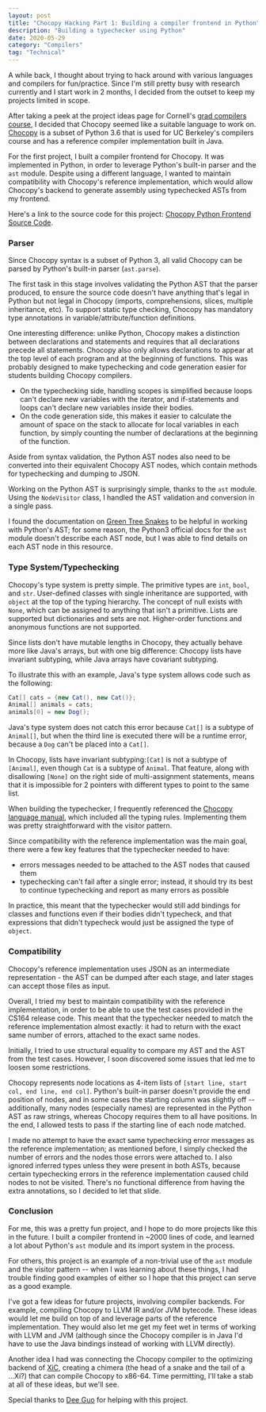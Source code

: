 ```yaml
---
layout: post
title: "Chocopy Hacking Part 1: Building a compiler frontend in Python"
description: "Building a typechecker using Python"
date: 2020-05-29
category: "Compilers"
tag: "Technical"
---
```


A while back, I thought about trying to hack around with various languages and compilers for fun/practice. Since I'm still pretty busy with research currently and I start work in 2 months, I decided from the outset to keep my projects limited in scope. 

After taking a peek at the project ideas page for Cornell's [grad compilers course](https://www.cs.cornell.edu/courses/cs6120/2019fa/), I decided that Chocopy seemed like a suitable language to work on. [Chocopy](https://chocopy.org/) is a subset of Python 3.6 that is used for UC Berkeley's compilers course and has a reference compiler implementation built in Java. 

For the first project, I built a compiler frontend for Chocopy. It was implemented in Python, in order to leverage Python's built-in parser and the `ast` module. Despite using a different language, I wanted to maintain compatibility with Chocopy's reference implementation, which would allow Chocopy's backend to generate assembly using typechecked ASTs from my frontend.

<!-- more -->

Here's a link to the source code for this project: [Chocopy Python Frontend Source Code](https://github.com/yangdanny97/chocopy-python-frontend).
 
### Parser

Since Chocopy syntax is a subset of Python 3, all valid Chocopy can be parsed by Python's built-in parser (`ast.parse`). 

The first task in this stage involves validating the Python AST that the parser produced, to ensure the source code doesn't have anything that's legal in Python but not legal in Chocopy (imports, comprehensions, slices, multiple inheritance, etc). To support static type checking, Chocopy has mandatory type annotations in variable/attribute/function definitions.

One interesting difference: unlike Python, Chocopy makes a distinction between declarations and statements and requires that all declarations precede all statements. Chocopy also only allows declarations to appear at the top level of each program and at the beginning of functions. This was probably designed to make typechecking and code generation easier for students building Chocopy compilers. 
- On the typechecking side, handling scopes is simplified because loops can't declare new variables with the iterator, and if-statements and loops can't declare new variables inside their bodies. 
- On the code generation side, this makes it easier to calculate the amount of space on the stack to allocate for local variables in each function, by simply counting the number of declarations at the beginning of the function.

Aside from syntax validation, the Python AST nodes also need to be converted into their equivalent Chocopy AST nodes, which contain methods for typechecking and dumping to JSON. 

Working on the Python AST is surprisingly simple, thanks to the `ast` module. Using the `NodeVisitor` class, I handled the AST validation and conversion in a single pass. 

I found the documentation on [Green Tree Snakes](https://greentreesnakes.readthedocs.io/en/latest/nodes.html) to be helpful in working with Python's AST; for some reason, the Python3 official docs for the `ast` module doesn't describe each AST node, but I was able to find details on each AST node in this resource.

### Type System/Typechecking

Chocopy's type system is pretty simple. The primitive types are `int`, `bool`, and `str`. User-defined classes with single inheritance are supported, with `object` at the top of the typing hierarchy. The concept of null exists with `None`, which can be assigned to anything that isn't a primitive. Lists are supported but dictionaries and sets are not. Higher-order functions and anonymous functions are not supported.

Since lists don't have mutable lengths in Chocopy, they actually behave more like Java's arrays, but with one big difference: Chocopy lists have invariant subtyping, while Java arrays have covariant subtyping. 

To illustrate this with an example, Java's type system allows code such as the following:

```java
Cat[] cats = {new Cat(), new Cat()};
Animal[] animals = cats;
animals[0] = new Dog();
```

Java's type system does not catch this error because `Cat[]` is a subtype of `Animal[]`, but when the third line is executed there will be a runtime error, because a `Dog` can't be placed into a `Cat[]`.

In Chocopy, lists have invariant subtyping:`[Cat]` is not a subtype of `[Animal]`, even though `Cat` is a subtype of `Animal`. That feature, along with disallowing `[None]` on the right side of multi-assignment statements, means that it is impossible for 2 pointers with different types to point to the same list.

When building the typechecker, I frequently referenced the [Chocopy language manual](http://www-inst.eecs.berkeley.edu/~cs164/sp19/chocopy_language_reference.pdf), which included all the typing rules. Implementing them was pretty straightforward with the visitor pattern.

Since compatibility with the reference implementation was the main goal, there were a few key features that the typechecker needed to have:
- errors messages needed to be attached to the AST nodes that caused them
- typechecking can't fail after a single error; instead, it should try its best to continue typechecking and report as many errors as possible

In practice, this meant that the typechecker would still add bindings for classes and functions even if their bodies didn't typecheck, and that expressions that didn't typecheck would just be assigned the type of `object`. 

### Compatibility

Chocopy's reference implementation uses JSON as an intermediate representation - the AST can be dumped after each stage, and later stages can accept those files as input. 

Overall, I tried my best to maintain compatibility with the reference implementation, in order to be able to use the test cases provided in the CS164 release code. This meant that the typechecker needed to match the reference implementation almost exactly: it had to return with the exact same number of errors, attached to the exact same nodes. 

Initially, I tried to use structural equality to compare my AST and the AST from the test cases. However, I soon discovered some issues that led me to loosen some restrictions. 

Chocopy represents node locations as 4-item lists of `[start line, start col, end line, end col]`. Python's built-in parser doesn't provide the end position of nodes, and in some cases the starting column was slightly off -- additionally, many nodes (especially names) are represented in the Python AST as raw strings, whereas Chocopy requires them to all have positions. In the end, I allowed tests to pass if the starting line of each node matched.

I made no attempt to have the exact same typechecking error messages as the reference implementation; as mentioned before, I simply checked the number of errors and the nodes those errors were attached to. I also ignored inferred types unless they were present in both ASTs, because certain typechecking errors in the reference implementation caused child nodes to not be visited. There's no functional difference from having the extra annotations, so I decided to let that slide.

### Conclusion

For me, this was a pretty fun project, and I hope to do more projects like this in the future. I built a compiler frontend in ~2000 lines of code, and learned a lot about Python's `ast` module and its import system in the process.

For others, this project is an example of a non-trivial use of the `ast` module and the visitor pattern -- when I was learning about these things, I had trouble finding good examples of either so I hope that this project can serve as a good example.

I've got a few ideas for future projects, involving compiler backends. For example, compiling Chocopy to LLVM IR and/or JVM bytecode. These ideas would let me build on top of and leverage parts of the reference implementation. They would also let me get my feet wet in terms of working with LLVM and JVM (although since the Chocopy compiler is in Java I'd have to use the Java bindings instead of working with LLVM directly). 

Another idea I had was connecting the Chocopy compiler to the optimizing backend of [XiC](https://github.com/yangdanny97/xic), creating a chimera (the head of a snake and the tail of a ...Xi?) that can compile Chocopy to x86-64. Time permitting, I'll take a stab at all of these ideas, but we'll see. 

Special thanks to [Dee Guo](https://github.com/deeguo) for helping with this project.

